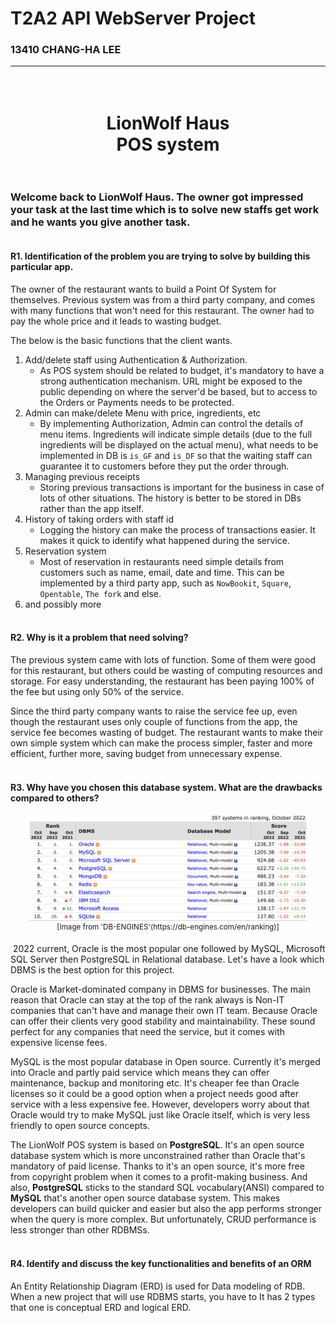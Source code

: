 # T2A2 API WebServer Project
### 13410 CHANG-HA LEE

------------------------
<h1 align="center"> <br><b>LionWolf Haus <br>
POS system</b> <br><br></h1>


### Welcome back to LionWolf Haus. The owner got impressed your task at the last time which is to solve new staffs get work and he wants you give another task.

#### <br>**R1. Identification of the problem you are trying to solve by building this particular app.**

The owner of the restaurant wants to build a Point Of System for themselves. Previous system was from a third party company, and comes with many functions that won't need for this restaurant. The owner had to pay the whole price and it leads to wasting budget. 

The below is the basic functions that the client wants.

1. Add/delete staff using Authentication & Authorization.
   - As POS system should be related to budget, it's mandatory to have a strong authentication mechanism. URL might be exposed to the public depending on where the server'd be based, but to access to the Orders or Payments needs to be protected. 
2. Admin can make/delete Menu with price, ingredients, etc
   - By implementing Authorization, Admin can control the details of menu items. Ingredients will indicate simple details (due to the full ingredients will be displayed on the actual menu), what needs to be implemented in DB is `is_GF` and `is_DF` so that the waiting staff can guarantee it to customers before they put the order through.
3. Managing previous receipts
   - Storing previous transactions is important for the business in case of lots of other situations. The history is better to be stored in DBs rather than the app itself.
4. History of taking orders with staff id
   - Logging the history can make the process of transactions easier. It makes it quick to identify what happened during the service.
5. Reservation system
   - Most of reservation in restaurants need simple details from customers such as name, email, date and time. This can be implemented by a third party app, such as `NowBookit`, `Square`, `Opentable`, `The fork` and else.
6. and possibly more

#### <br>**R2. Why is it a problem that need solving?**

The previous system came with lots of function. Some of them were good for this restaurant, but others could be wasting of computing resources and storage. For easy understanding, the restaurant has been paying 100% of the fee but using only 50% of the service. 

Since the third party company wants to raise the service fee up, even though the restaurant uses only couple of functions from the app, the service fee becomes wasting of budget. The restaurant wants to make their own simple system which can make the process simpler, faster and more efficient, further more, saving budget from unnecessary expense.

#### <br>**R3. Why have you chosen this database system. What are the drawbacks compared to others?**

<center><img src="./docs/dbms_rank.png"  width="450"><br><sup>[Image from 'DB-ENGINES'(https://db-engines.com/en/ranking)]</sup></center>

&nbsp;2022 current, Oracle is the most popular one followed by MySQL, Microsoft SQL Server then PostgreSQL in Relational database. Let's have a look which DBMS is the best option for this project. 

Oracle is Market-dominated company in DBMS for businesses. The main reason that Oracle can stay at the top of the rank always is Non-IT companies that can't have and manage their own IT team. Because Oracle can offer their clients very good stability and maintainability. These sound perfect for any companies that need the service, but it comes with expensive license fees.

MySQL is the most popular database in Open source. Currently it's merged into Oracle and partly paid service which means they can offer maintenance, backup and monitoring etc. It's cheaper fee than Oracle licenses so it could be a good option when a project needs good after service with a less expensive fee. However, developers worry about that Oracle would try to make MySQL just like Oracle itself, which is very less friendly to open source concepts.


The LionWolf POS system is based on **PostgreSQL**. It's an open source database system which is more unconstrained rather than Oracle that's mandatory of paid license. Thanks to it's an open source, it's more free from copyright problem when it comes to a profit-making business. And also, **PostgreSQL** sticks to the standard SQL vocabulary(ANSI) compared to **MySQL** that's another open source database system. This makes developers can build quicker and easier but also the app performs stronger when the query is more complex. But unfortunately, CRUD performance is less stronger than other RDBMSs. 

#### <br>**R4. Identify and discuss the key functionalities and benefits of an ORM**

An Entity Relationship Diagram (ERD) is used for Data modeling of RDB. When a new project that will use RDBMS starts, you have to It has 2 types that one is conceptual ERD and logical ERD. 

